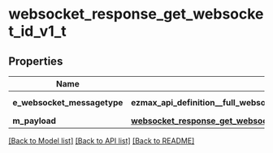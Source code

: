 # websocket_response_get_websocket_id_v1_t

## Properties
Name | Type | Description | Notes
------------ | ------------- | ------------- | -------------
**e_websocket_messagetype** | **ezmax_api_definition__full_websocket_response_get_websocket_id_v1_EWEBSOCKETMESSAGETYPE_e** | The Type of message | 
**m_payload** | [**websocket_response_get_websocket_id_v1_m_payload_t**](websocket_response_get_websocket_id_v1_m_payload.md) \* |  | 

[[Back to Model list]](../README.md#documentation-for-models) [[Back to API list]](../README.md#documentation-for-api-endpoints) [[Back to README]](../README.md)


